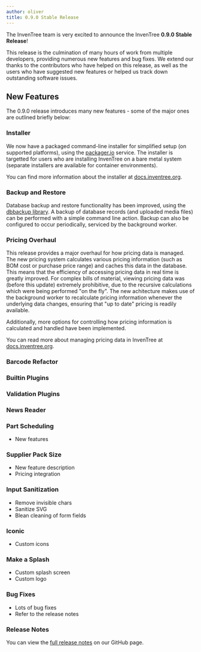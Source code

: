 ```yaml
---
author: oliver
title: 0.9.0 Stable Release
---
```


The InvenTree team is very excited to announce the InvenTree **0.9.0 Stable Release**!

This release is the culmination of many hours of work from multiple developers, providing numerous new features and bug fixes. We extend our thanks to the contributors who have helped on this release, as well as the users who have suggested new features or helped us track down outstanding software issues.

## New Features

The 0.9.0 release introduces many new features - some of the major ones are outlined briefly below:

### Installer

We now have a packaged command-line installer for simplified setup (on supported platforms), using the [packager.io](https://packager.io/) service. The installer is targetted for users who are installing InvenTree on a bare metal system (separate installers are available for container environments).

You can find more information about the installer at [docs.inventree.org](https://docs.inventree.org/en/latest/start/installer/).

### Backup and Restore

Database backup and restore functionality has been improved, using the [dbbackup library](https://django-dbbackup.readthedocs.io/en/master/). A backup of database records (and uploaded media files) can be performed with a simple command line action. Backup can also be configured to occur periodically, serviced by the background worker.

### Pricing Overhaul

This release provides a major overhaul for how pricing data is managed. The new pricing system calculates various pricing information (such as BOM cost or purchase price range) and caches this data in the database. This means that the efficiency of accessing pricing data in real time is greatly improved. For complex bills of material, viewing pricing data was (before this update) extremely prohibitive, due to the recursive calculations which were being performed "on the fly". The new achitecture makes use of the background worker to recalculate pricing information whenever the underlying data changes, ensuring that "up to date" pricing is readily available.

Additionally, more options for controlling how pricing information is calculated and handled have been implemented.

You can read more about managing pricing data in InvenTree at [docs.inventree.org](https://docs.inventree.org/en/latest/part/pricing/).

### Barcode Refactor

### Builtin Plugins

### Validation Plugins

### News Reader

### Part Scheduling

- New features

### Supplier Pack Size

- New feature description
- Pricing integration

### Input Sanitization

- Remove invisible chars
- Sanitize SVG
- Blean cleaning of form fields

### Iconic

- Custom icons

### Make a Splash

- Custom splash screen
- Custom logo

### Bug Fixes

- Lots of bug fixes
- Refer to the release notes

### Release Notes

You can view the [full release notes](https://github.com/inventree/InvenTree/releases/tag/0.9.0) on our GitHub page.